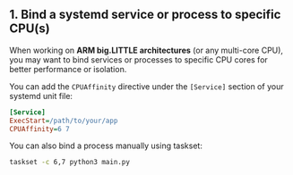 ## 1. Bind a systemd service or process to specific CPU(s)

When working on **ARM big.LITTLE architectures** (or any multi-core CPU), you may want to bind services or processes to specific CPU cores for better performance or isolation.

You can add the `CPUAffinity` directive under the `[Service]` section of your systemd unit file:

```ini
[Service]
ExecStart=/path/to/your/app
CPUAffinity=6 7
```

You can also bind a process manually using taskset:
```bash
taskset -c 6,7 python3 main.py
```
